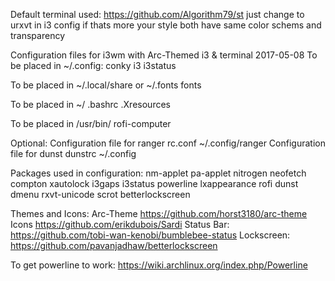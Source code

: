 
Default terminal used: https://github.com/Algorithm79/st
just change to urxvt in i3 config if thats more your style both have same color schems and transparency

Configuration files for i3wm with Arc-Themed i3 & terminal 2017-05-08
To be placed in ~/.config:
conky
i3
i3status
 
To be placed in ~/.local/share or ~/.fonts
fonts

To be placed in ~/
.bashrc
.Xresources

To be placed in /usr/bin/
rofi-computer
 
Optional:
Configuration file for ranger
rc.conf ~/.config/ranger
Configuration file for dunst
dunstrc ~/.config
 
Packages used in configuration: nm-applet pa-applet nitrogen neofetch compton xautolock i3gaps i3status powerline lxappearance rofi dunst dmenu rxvt-unicode scrot betterlockscreen
 
Themes and Icons:
Arc-Theme https://github.com/horst3180/arc-theme
Icons https://github.com/erikdubois/Sardi
Status Bar: https://github.com/tobi-wan-kenobi/bumblebee-status
Lockscreen: https://github.com/pavanjadhaw/betterlockscreen

To get powerline to work: https://wiki.archlinux.org/index.php/Powerline

